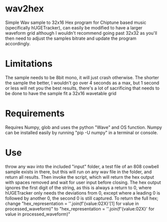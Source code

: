 # wav2hex
 Simple Wav sample to 32x16 Hex program for Chiptune based music (specifically hUGETracker), can easily be modified to have a larger waveform grid although I wouldn't recommend going past 32x32 as you'll then need to adjust the samples bitrate and update the program accordingly.
# Limitations
 The sample needs to be 8bit mono, it will just crash otherwise. The shorter the sample the better, I wouldn't go over 4 seconds as a max, but 1 second or less will net you the best results, there's a lot of sacrificing that needs to be done to have the sample fit a 32x16 wavetable grid
# Requirements
 Requires Numpy, glob and uses the python "Wave" and OS function. Numpy can be installed easily by running "pip -U numpy" in a terminal or console.
# Use
 throw any wav into the included "input" folder, a test file of an 808 cowbell sample exists in there, but this will run on any wav file in the folder, and return all results. Then invoke the script, which will return the hex output with spaces removed and wait for user input before closing. The hex output ignores the first digit of the string, as this is always a return to 0, where hUGETracker only needs the deviations from 0, except where a leading 0 is followed by another 0, the second 0 is still captured. To return the full hex; change "hex_representation = ''.join(f'{value:02X}'[1] for value in processed_waveform)" to "hex_representation = ''.join(f'{value:02X}' for value in processed_waveform)"